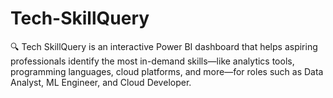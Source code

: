 # Tech-SkillQuery
🔍 Tech SkillQuery is an interactive Power BI dashboard that helps aspiring professionals identify the most in-demand skills—like analytics tools, programming languages, cloud platforms, and more—for roles such as Data Analyst, ML Engineer, and Cloud Developer.

